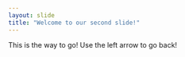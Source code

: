 ```yaml
---
layout: slide
title: "Welcome to our second slide!"
---
```

<bold><italic>This is the way to go!</bold></italic>
Use the left arrow to go back!
